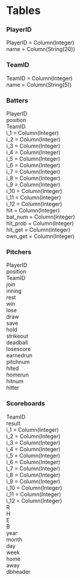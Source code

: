 
# Tables
### PlayerID  
PlayerID = Column(Integer)   
name = Column(String(20))   

### TeamID  
TeamID = Column(Integer)    
name = Column(String(5))   

### Batters  
PlayerID   
position   
TeamID   
i_1 = Column(Integer)    
i_2 = Column(Integer)    
i_3 = Column(Integer)    
i_4 = Column(Integer)    
i_5 = Column(Integer)    
i_6 = Column(Integer)    
i_7 = Column(Integer)    
i_8 = Column(Integer)    
i_9 = Column(Integer)    
i_10 = Column(Integer)    
i_11 = Column(Integer)    
i_12 = Column(Integer)    
hit = Column(Integer)    
bat_num = Column(Integer)    
hit_prob = Column(Integer)    
hit_get = Column(Integer)    
own_get = Column(Integer)   

### Pitchers 
PlayerID   
position   
TeamID   
join   
inning   
rest   
win   
lose   
draw   
save   
hold   
strikeout   
deadball   
losescore   
earnedrun   
pitchnum   
hited   
homerun   
hitnum   
hitter   

### Scoreboards
TeamID   
result   
i_1 = Column(Integer)    
i_2 = Column(Integer)    
i_3 = Column(Integer)    
i_4 = Column(Integer)    
i_5 = Column(Integer)    
i_6 = Column(Integer)    
i_7 = Column(Integer)    
i_8 = Column(Integer)    
i_9 = Column(Integer)    
i_10 = Column(Integer)    
i_11 = Column(Integer)    
i_12 = Column(Integer)    
R   
H   
E   
B   
year   
month   
day   
week   
home   
away   
dbheader   

